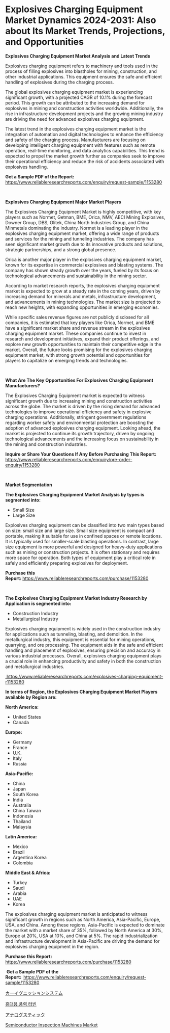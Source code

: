 <p><h1>Explosives Charging Equipment Market Dynamics 2024-2031: Also about Its Market Trends, Projections, and Opportunities</h1></p><p><strong>Explosives Charging Equipment Market Analysis and Latest Trends</strong></p>
<p><p>Explosives charging equipment refers to machinery and tools used in the process of filling explosives into blastholes for mining, construction, and other industrial applications. This equipment ensures the safe and efficient handling of explosives during the charging process.</p><p>The global explosives charging equipment market is experiencing significant growth, with a projected CAGR of 10.1% during the forecast period. This growth can be attributed to the increasing demand for explosives in mining and construction activities worldwide. Additionally, the rise in infrastructure development projects and the growing mining industry are driving the need for advanced explosives charging equipment.</p><p>The latest trend in the explosives charging equipment market is the integration of automation and digital technologies to enhance the efficiency and safety of the charging process. Manufacturers are focusing on developing intelligent charging equipment with features such as remote operation, real-time monitoring, and data analytics capabilities. This trend is expected to propel the market growth further as companies seek to improve their operational efficiency and reduce the risk of accidents associated with explosives handling.</p></p>
<p><strong>Get a Sample PDF of the Report:&nbsp;</strong> <a href="https://www.reliableresearchreports.com/enquiry/request-sample/1153280">https://www.reliableresearchreports.com/enquiry/request-sample/1153280</a></p>
<p>&nbsp;</p>
<p><strong>Explosives Charging Equipment Major Market Players</strong></p>
<p><p>The Explosives Charging Equipment Market is highly competitive, with key players such as Normet, Getman, BME, Orica, NMV, AECI Mining Explosives, Downer Group, DBS, Olitek, China North Industries Group, and China Minmetals dominating the industry. Normet is a leading player in the explosives charging equipment market, offering a wide range of products and services for the mining and tunneling industries. The company has seen significant market growth due to its innovative products and solutions, strategic partnerships, and a strong global presence.</p><p>Orica is another major player in the explosives charging equipment market, known for its expertise in commercial explosives and blasting systems. The company has shown steady growth over the years, fueled by its focus on technological advancements and sustainability in the mining sector.</p><p>According to market research reports, the explosives charging equipment market is expected to grow at a steady rate in the coming years, driven by increasing demand for minerals and metals, infrastructure development, and advancements in mining technologies. The market size is projected to reach new heights, with expanding opportunities in emerging economies.</p><p>While specific sales revenue figures are not publicly disclosed for all companies, it is estimated that key players like Orica, Normet, and BME have a significant market share and revenue stream in the explosives charging equipment market. These companies continue to invest in research and development initiatives, expand their product offerings, and explore new growth opportunities to maintain their competitive edge in the market. Overall, the future looks promising for the explosives charging equipment market, with strong growth potential and opportunities for players to capitalize on emerging trends and technologies.</p></p>
<p>&nbsp;</p>
<p><strong>What Are The Key Opportunities For Explosives Charging Equipment Manufacturers?</strong></p>
<p><p>The Explosives Charging Equipment market is expected to witness significant growth due to increasing mining and construction activities across the globe. The market is driven by the rising demand for advanced technologies to improve operational efficiency and safety in explosive charging operations. Additionally, stringent government regulations regarding worker safety and environmental protection are boosting the adoption of advanced explosives charging equipment. Looking ahead, the market is projected to continue its growth trajectory, driven by ongoing technological advancements and the increasing focus on sustainability in the mining and construction industries.</p></p>
<p><strong>Inquire or Share Your Questions If Any Before Purchasing This Report:</strong> <a href="https://www.reliableresearchreports.com/enquiry/pre-order-enquiry/1153280">https://www.reliableresearchreports.com/enquiry/pre-order-enquiry/1153280</a></p>
<p>&nbsp;</p>
<p><strong>Market Segmentation</strong></p>
<p><strong>The Explosives Charging Equipment Market Analysis by types is segmented into:</strong></p>
<p><ul><li>Small Size</li><li>Large Size</li></ul></p>
<p><p>Explosives charging equipment can be classified into two main types based on size: small size and large size. Small size equipment is compact and portable, making it suitable for use in confined spaces or remote locations. It is typically used for smaller-scale blasting operations. In contrast, large size equipment is more powerful and designed for heavy-duty applications such as mining or construction projects. It is often stationary and requires more space for operation. Both types of equipment play a critical role in safely and efficiently preparing explosives for deployment.</p></p>
<p><strong>Purchase this Report:&nbsp;</strong><a href="https://www.reliableresearchreports.com/purchase/1153280">https://www.reliableresearchreports.com/purchase/1153280</a></p>
<p>&nbsp;</p>
<p><strong>The Explosives Charging Equipment Market Industry Research by Application is segmented into:</strong></p>
<p><ul><li>Construction Industry</li><li>Metallurgical Industry</li></ul></p>
<p><p>Explosives charging equipment is widely used in the construction industry for applications such as tunneling, blasting, and demolition. In the metallurgical industry, this equipment is essential for mining operations, quarrying, and ore processing. The equipment aids in the safe and efficient handling and placement of explosives, ensuring precision and accuracy in various industrial processes. Overall, explosives charging equipment plays a crucial role in enhancing productivity and safety in both the construction and metallurgical industries.</p></p>
<p><a href="https://www.reliableresearchreports.com/explosives-charging-equipment-r1153280">&nbsp;https://www.reliableresearchreports.com/explosives-charging-equipment-r1153280</a></p>
<p><strong>In terms of Region, the Explosives Charging Equipment Market Players available by Region are:</strong></p>
<p>
    <p> <strong> North America: </strong>
        <ul>
            <li>United States</li>
            <li>Canada</li>
        </ul>
        </p> 
    <p> <strong> Europe: </strong>
        <ul>
            <li>Germany</li>
            <li>France</li>
            <li>U.K.</li>
            <li>Italy</li>
            <li>Russia</li>
        </ul>
        </p> 
    <p> <strong> Asia-Pacific: </strong>
        <ul>
            <li>China</li>
            <li>Japan</li>
            <li>South Korea</li>
            <li>India</li>
            <li>Australia</li>
            <li>China Taiwan</li>
            <li>Indonesia</li>
            <li>Thailand</li>
            <li>Malaysia</li>
        </ul>
        </p> 
    <p> <strong> Latin America: </strong>
        <ul>
            <li>Mexico</li>
            <li>Brazil</li>
            <li>Argentina Korea</li>
            <li>Colombia</li>
        </ul>
        </p> 
    <p> <strong> Middle East & Africa: </strong>
        <ul>
            <li>Turkey</li>
            <li>Saudi</li>
            <li>Arabia</li>
            <li>UAE</li>
            <li>Korea</li>
        </ul>
    </p>
    </p>
<p><p>The explosives charging equipment market is anticipated to witness significant growth in regions such as North America, Asia-Pacific, Europe, USA, and China. Among these regions, Asia-Pacific is expected to dominate the market with a market share of 35%, followed by North America at 30%, Europe at 20%, USA at 10%, and China at 5%. The rapid industrialization and infrastructure development in Asia-Pacific are driving the demand for explosives charging equipment in the region.</p></p>
<p><strong>Purchase this Report: </strong><a href="https://www.reliableresearchreports.com/purchase/1153280">https://www.reliableresearchreports.com/purchase/1153280</a></p>
<p>&nbsp;<strong>Get a Sample PDF of the Report:&nbsp;&nbsp;</strong><a href="https://www.reliableresearchreports.com/enquiry/request-sample/1153280">https://www.reliableresearchreports.com/enquiry/request-sample/1153280</a></p>
<p><strong></strong></p>
<p><p><a href="https://github.com/lababdou/Market-Research-Report-List-3/blob/main/122712742723.md">カーイグニッションシステム</a></p><p><a href="https://medium.com/@londonacobson5656/%ED%9C%B4%EB%8C%80%EC%9A%A9-%ED%92%8D%EB%A0%A5-%ED%84%B0%EB%B9%88-%EC%8B%9C%EC%9E%A5-%EB%B6%84%EC%84%9D-%EA%B8%80%EB%A1%9C%EB%B2%8C-%EC%82%B0%EC%97%85-%EC%A0%84%EB%A7%9D-%EB%B0%8F-%EC%98%88%EC%B8%A1-2024%EB%85%84%EB%B6%80%ED%84%B0-2031%EB%85%84%EA%B9%8C%EC%A7%80-1d1cefe775bd">휴대용 풍력 터빈</a></p><p><a href="https://medium.com/@jaylonlesch1993/%E3%82%A2%E3%83%8A%E3%83%AD%E3%82%B0%E3%82%B9%E3%83%86%E3%82%A3%E3%83%83%E3%82%AF%E5%B8%82%E5%A0%B4%E3%81%AF-%E5%B8%82%E5%A0%B4%E3%82%B7%E3%82%A7%E3%82%A2-%E5%B8%82%E5%A0%B4%E3%83%88%E3%83%AC%E3%83%B3%E3%83%89-%E5%B8%82%E5%A0%B4%E6%88%90%E9%95%B7%E3%81%AB%E9%96%A2%E3%81%99%E3%82%8B%E6%83%85%E5%A0%B1%E3%82%92%E6%8F%90%E4%BE%9B%E3%81%97%E3%81%BE%E3%81%99-96dcf7afedf2">アナログスティック</a></p><p><a href="https://github.com/NorbertYates/Market-Research-Report-List-4/blob/main/semiconductor-inspection-machines-market.md">Semiconductor Inspection Machines Market</a></p></p>